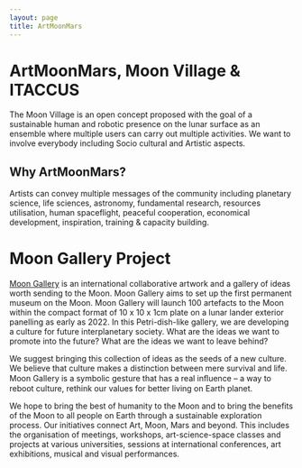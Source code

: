 ```yaml
---
layout: page
title: ArtMoonMars
---
```


<h1>ArtMoonMars, Moon Village & ITACCUS</h1>
The Moon Village is an open concept proposed with the goal of a sustainable human and robotic presence on the lunar surface as an ensemble where multiple users can carry out multiple activities. We want to involve everybody including Socio cultural and Artistic aspects.

<h2>Why ArtMoonMars?</h2>
Artists can convey multiple messages of the community including planetary science, life sciences, astronomy, fundamental research, resources utilisation, human spaceflight, peaceful cooperation, economical development, inspiration, training & capacity building. 

<h1>Moon Gallery Project</h1>
<a href="https://www.moongallery.eu/">Moon Gallery</a> is an international collaborative artwork and a gallery of ideas worth sending to the Moon. Moon Gallery aims to set up the first permanent museum on the Moon. Moon Gallery will launch 100 artefacts to the Moon within the compact format of 10 x 10 x 1cm plate on a lunar lander exterior panelling as early as 2022. In this Petri-dish-like gallery, we are developing a culture for future interplanetary society. What are the ideas we want to promote into the future? What are the ideas we want to leave behind?

We suggest bringing this collection of ideas as the seeds of a new culture. We believe that culture makes a distinction between mere survival and life. Moon Gallery is a symbolic gesture that has a real inﬂuence – a way to reboot culture, rethink our values for better living on Earth planet.

We hope to bring the best of humanity to the Moon and to bring the benefits of the Moon to all people on Earth through a sustainable exploration process. Our initiatives connect Art, Moon, Mars and beyond. This includes the organisation of meetings, workshops, art-science-space classes and projects at various universities, sessions at international conferences, art exhibitions, musical and visual performances.